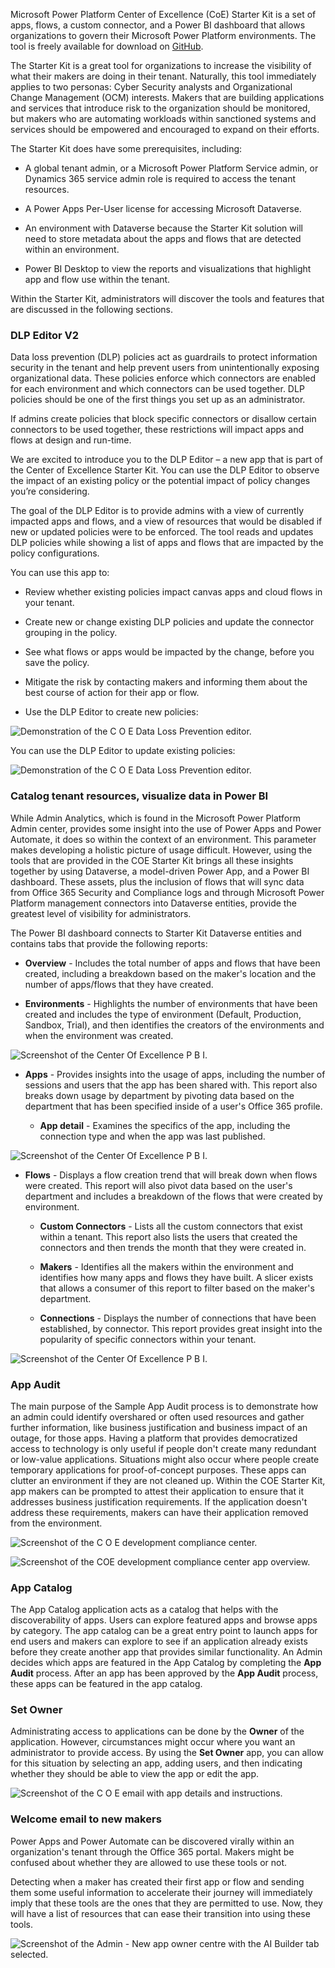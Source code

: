 Microsoft Power Platform Center of Excellence (CoE) Starter Kit is a set of
apps, flows, a custom connector, and a Power BI dashboard that allows
organizations to govern their Microsoft Power Platform environments. The tool is
freely available for download on
[GitHub](https://github.com/microsoft/powerapps-tools/tree/master/Administration/CoEStarterKit/?azure-portal=true).

The Starter Kit is a great tool for organizations to increase the
visibility of what their makers are doing in their tenant.
Naturally, this tool immediately applies to two personas: Cyber
Security analysts and Organizational Change Management (OCM) interests.
Makers that are building applications and services that introduce risk
to the organization should be monitored, but makers who are automating
workloads within sanctioned systems and services should be empowered and
encouraged to expand on their efforts.

The Starter Kit does have some prerequisites, including:

- A global tenant admin, or a Microsoft Power Platform Service admin, or Dynamics 365 service admin role is required to access the tenant resources.

- A Power Apps Per-User license for accessing Microsoft Dataverse.

- An environment with Dataverse because the Starter Kit solution will need to store metadata about the apps and flows that are detected within an environment.

- Power BI Desktop to view the reports and visualizations that
    highlight app and flow use within the tenant.

Within the Starter Kit, administrators will discover the tools
and features that are discussed in the following sections.

### DLP Editor V2
Data loss prevention (DLP) policies act as guardrails to protect information security in the tenant and help prevent users from unintentionally exposing organizational data. These policies enforce which connectors are enabled for each environment and which connectors can be used together. DLP policies should be one of the first things you set up as an administrator.

If admins create policies that block specific connectors or disallow certain connectors to be used together, these restrictions will impact apps and flows at design and run-time.

We are excited to introduce you to the DLP Editor – a new app that is part of the Center of Excellence Starter Kit. You can use the DLP Editor to observe the impact of an existing policy or the potential impact of policy changes you’re considering.

The goal of the DLP Editor is to provide admins with a view of currently impacted apps and flows, and a view of resources that would be disabled if new or updated policies were to be enforced. The tool reads and updates DLP policies while showing a list of apps and flows that are impacted by the policy configurations.

You can use this app to:

- Review whether existing policies impact canvas apps and cloud flows in your tenant.

- Create new or change existing DLP policies and update the connector grouping in the policy.

- See what flows or apps would be impacted by the change, before you save the policy.

- Mitigate the risk by contacting makers and informing them about the best course of action for their app or flow.

- Use the DLP Editor to create new policies:

![Demonstration of the C O E Data Loss Prevention editor.](../dlp-editor-new.gif)

You can use the DLP Editor to update existing policies:

![Demonstration of the C O E Data Loss Prevention editor.](../dlp-editor-existing.gif)

### Catalog tenant resources, visualize data in Power BI

While Admin Analytics, which is found in the Microsoft Power Platform Admin center,
provides some insight into the use of Power Apps and Power Automate,
it does so within the context of an environment. This parameter makes
developing a holistic picture of usage difficult. However,
using the tools that are provided in the COE Starter Kit brings all these
insights together by using Dataverse, a model-driven
Power App, and a Power BI dashboard. These assets, plus the
inclusion of flows that will sync data from Office 365 Security and
Compliance logs and through Microsoft Power Platform management connectors
into Dataverse entities, provide the greatest level of
visibility for administrators.

The Power BI dashboard connects to Starter Kit Dataverse entities and
contains tabs that provide the following reports:

- **Overview** - Includes the total number of apps and
        flows that have been created, including a breakdown based on
        the maker's location and the number of apps/flows that they have
        created.

- **Environments** - Highlights the number of environments that
        have been created and includes the type of environment (Default,
        Production, Sandbox, Trial), and then identifies the creators of the
        environments and when the environment was created.

![Screenshot of the Center Of Excellence P B I.](../media/coe-environments.png)

- **Apps** - Provides insights into the usage of apps, including
        the number of sessions and users that the app has been shared
        with. This report also breaks down usage by department by pivoting data
        based on the department that has been specified inside of a
        user's Office 365 profile.

  - **App detail** - Examines the specifics of the app, including
        the connection type and when the app was last published.

![Screenshot of the Center Of Excellence P B I.](../media/coe-apps.png)

- **Flows** - Displays a flow creation trend that will break down
        when flows were created. This report will also pivot data based
        on the user's department and includes a breakdown of the flows
        that were created by environment.

  - **Custom Connectors** - Lists all the custom connectors that
        exist within a tenant. This report also lists the users that created the connectors and
        then trends the month that they were created in.

  - **Makers** - Identifies all the makers within the environment
        and identifies how many apps and flows they have built. A slicer
        exists that allows a consumer of this report to filter based
        on the maker's department.

  - **Connections** - Displays the number of connections that have
        been established, by connector. This report provides great
        insight into the popularity of specific connectors within your
        tenant.

![Screenshot of the Center Of Excellence P B I.](../media/coe-flows.png)

### App Audit

The main purpose of the Sample App Audit process is to demonstrate how an admin
could identify overshared or often used resources and gather further information,
like business justification and business impact of an outage, for those apps.
Having a platform that provides democratized access to technology is
only useful if people don't create many redundant or low-value
applications. Situations might also occur where people create
temporary applications for proof-of-concept purposes. These apps can
clutter an environment if they are not cleaned up. Within the COE
Starter Kit, app makers can be prompted to attest their application
to ensure that it addresses business justification requirements. If
the application doesn't address these requirements, makers can have their
application removed from the environment.

![Screenshot of the C O E development compliance center.](../media/6-coe-dev-compliance-center.png)

![Screenshot of the COE development compliance center app overview.](../media/7-coe-dev-compliance-center2-1.png)

### App Catalog

The App Catalog application acts as a catalog that helps with the discoverability of apps.
Users can explore featured apps and browse apps by category. The app catalog can be a
great entry point to launch apps for end users and makers can explore to see if an
application already exists before they create another app that provides similar functionality.
An Admin decides which apps are featured in the App Catalog by completing the **App Audit** process.
After an app has been approved by the **App Audit** process, these apps can be featured in
the app catalog.

### Set Owner

Administrating access to applications can be done by the **Owner**
of the application. However, circumstances might occur where you
want an administrator to provide access. By using the **Set Owner** app, you can
allow for this situation by selecting an app, adding users,
and then indicating whether they should be able to view the app or edit
the app.

![Screenshot of the C O E email with app details and instructions.](../media/8-coe-email.png)

### Welcome email to new makers

Power Apps and Power Automate can be discovered virally within an
organization's tenant through the Office 365 portal.
Makers might be confused about whether they are allowed to use these
tools or not.

Detecting when a maker has created their first app or flow
and sending them some useful information to accelerate their
journey will immediately imply that these tools are the ones that they are
permitted to use. Now, they will have a list of resources that can ease
their transition into using these tools.

![Screenshot of the Admin - New app owner centre with the AI Builder tab selected.](../media/9-set-app-owner.png)
